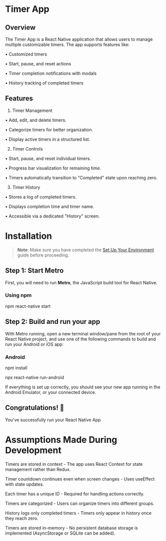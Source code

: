 # Timer App

## Overview

The Timer App is a React Native application that allows users to manage multiple customizable timers. The app supports features like:

• Customized timers

• Start, pause, and reset actions

• Timer completion notifications with modals

• History tracking of completed timers

## Features

1. Timer Management

• Add, edit, and delete timers.

• Categorize timers for better organization.

• Display active timers in a structured list.

2. Timer Controls

• Start, pause, and reset individual timers.

• Progress bar visualization for remaining time.

• Timers automatically transition to "Completed" state upon reaching zero.

3. Timer History

• Stores a log of completed timers.

• Displays completion time and timer name.

• Accessible via a dedicated "History" screen.

# Installation

> **Note**: Make sure you have completed the [Set Up Your Environment](https://reactnative.dev/docs/set-up-your-environment) guide before proceeding.

## Step 1: Start Metro

First, you will need to run **Metro**, the JavaScript build tool for React Native.

### Using npm
npm react-native start

## Step 2: Build and run your app

With Metro running, open a new terminal window/pane from the root of your React Native project, and use one of the following commands to build and run your Android or iOS app:

### Android

npm install

npx react-native run-android

If everything is set up correctly, you should see your new app running in the Android Emulator, or your connected device.

## Congratulations! :tada:

You've successfully run your React Native App


# Assumptions Made During Development

Timers are stored in context - The app uses React Context for state management rather than Redux.

Timer countdown continues even when screen changes - Uses useEffect with state updates.

Each timer has a unique ID - Required for handling actions correctly.

Timers are categorized - Users can organize timers into different groups.

History logs only completed timers - Timers only appear in history once they reach zero.

Timers are stored in-memory - No persistent database storage is implemented (AsyncStorage or SQLite can be added).

